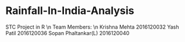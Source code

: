 # Rainfall-In-India-Analysis
STC Project in R \n
Team Members: \n
Krishna Mehta		      2016120032 
Yash Patil			      2016120036 
Sopan Phaltankar(L)	  2016120040 
